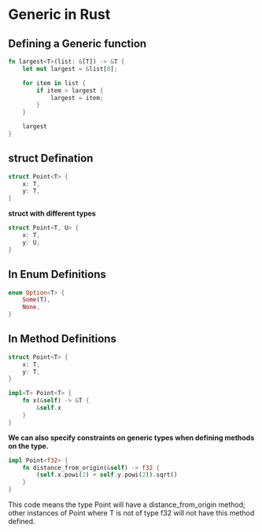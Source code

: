 # Generic in Rust

## Defining a Generic function

```rust
fn largest<T>(list: &[T]) -> &T {
    let mut largest = &list[0];

    for item in list {
        if item > largest {
            largest = item;
        }
    }

    largest
}
```

## struct Defination

```rust
struct Point<T> {
    x: T,
    y: T,
}
```

**struct with different types**

```rust
struct Point<T, U> {
    x: T,
    y: U,
}
```

## In Enum Definitions

```rust
enum Option<T> {
    Some(T),
    None,
}
```

## In Method Definitions

```rust
struct Point<T> {
    x: T,
    y: T,
}

impl<T> Point<T> {
    fn x(&self) -> &T {
        &self.x
    }
}
```

**We can also specify constraints on generic types when defining methods on the type.**

```rust
impl Point<f32> {
    fn distance_from_origin(&self) -> f32 {
        (self.x.powi(2) + self.y.powi(2)).sqrt()
    }
}
```

This code means the type Point<f32> will have a distance_from_origin method; other instances of Point<T> where T is not of type f32 will not have this method defined.
